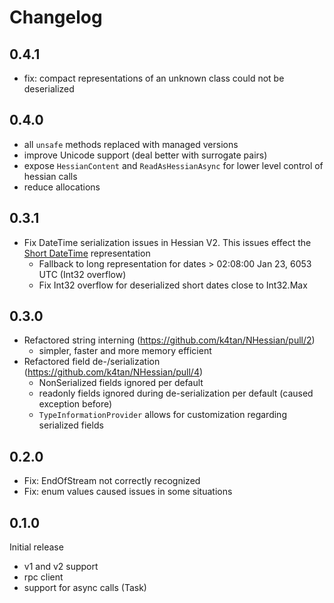 # Changelog

## 0.4.1

- fix: compact representations of an unknown class could not be deserialized

## 0.4.0

- all `unsafe` methods replaced with managed versions
- improve Unicode support (deal better with surrogate pairs)
- expose `HessianContent` and `ReadAsHessianAsync` for lower level control of hessian calls
- reduce allocations

## 0.3.1
- Fix DateTime serialization issues in Hessian V2. This issues effect the [Short DateTime](http://hessian.caucho.com/doc/hessian-serialization.html#anchor8) representation
  - Fallback to long representation for dates > 02:08:00 Jan 23, 6053 UTC (Int32 overflow)
  - Fix Int32 overflow for deserialized short dates close to Int32.Max

## 0.3.0
- Refactored string interning (https://github.com/k4tan/NHessian/pull/2)
  - simpler, faster and more memory efficient
- Refactored field de-/serialization (https://github.com/k4tan/NHessian/pull/4)
  - NonSerialized fields ignored per default
  - readonly fields ignored during de-serialization per default (caused exception before)
  - `TypeInformationProvider` allows for customization regarding serialized fields

## 0.2.0
- Fix: EndOfStream not correctly recognized
- Fix: enum values caused issues in some situations

## 0.1.0
Initial release

- v1 and v2 support
- rpc client 
- support for async calls (Task)